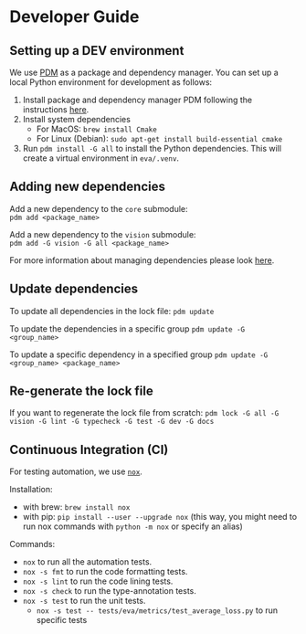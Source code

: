 # Developer Guide


## Setting up a DEV environment

We use [PDM](https://pdm-project.org/latest/) as a package and dependency manager.
You can set up a local Python environment for development as follows: 
1. Install package and dependency manager PDM following the instructions [here](https://pdm-project.org/latest/#other-installation-methods).
2. Install system dependencies
    - For MacOS: `brew install Cmake`
    - For Linux (Debian): `sudo apt-get install build-essential cmake`
3. Run `pdm install -G all` to install the Python dependencies. This will create a virtual environment in `eva/.venv`.

## Adding new dependencies 

Add a new dependency to the `core` submodule:<br>
`pdm add <package_name>`

Add a new dependency to the `vision` submodule:<br>
`pdm add -G vision -G all <package_name>`

For more information about managing dependencies please look [here](https://pdm-project.org/latest/usage/dependency/#manage-dependencies).

## Update dependencies
To update all dependencies in the lock file:
`pdm update`

To update the dependencies in a specific group
`pdm update -G <group_name>`

To update a specific dependency in a specified group
`pdm update -G <group_name> <package_name>`

## Re-generate the lock file
If you want to regenerate the lock file from scratch:
`pdm lock -G all -G vision -G lint -G typecheck -G test -G dev -G docs`

## Continuous Integration (CI)

For testing automation, we use [`nox`](https://nox.thea.codes/en/stable/index.html).

Installation:
- with brew: `brew install nox`
- with pip: `pip install --user --upgrade nox` (this way, you might need to run nox commands with `python -m nox` or specify an alias)

Commands:
- `nox` to run all the automation tests. 
- `nox -s fmt` to run the code formatting tests.
- `nox -s lint` to run the code lining tests.
- `nox -s check` to run the type-annotation tests.
- `nox -s test` to run the unit tests.
  - `nox -s test -- tests/eva/metrics/test_average_loss.py` to run specific tests
